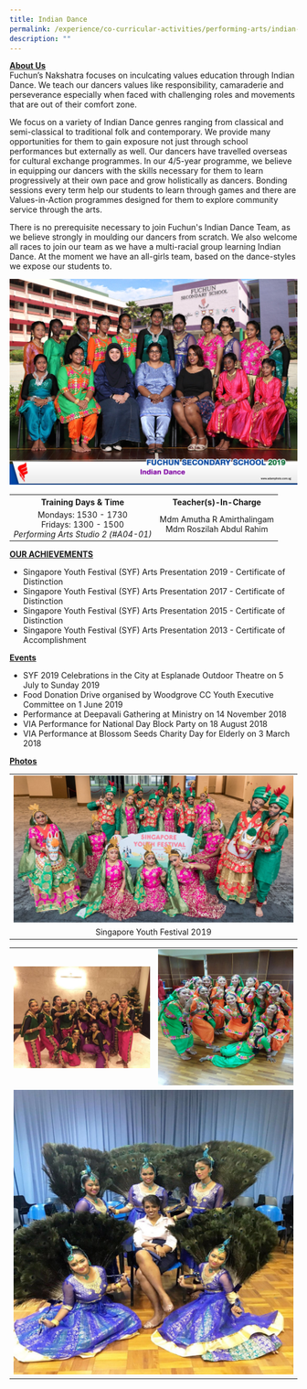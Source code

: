 ```yaml
---
title: Indian Dance
permalink: /experience/co-curricular-activities/performing-arts/indian-dance/
description: ""
---
```

<p><strong><u>About Us<br /></u></strong>Fuchun&rsquo;s Nakshatra focuses on inculcating values education through Indian Dance. We teach our dancers values like responsibility, camaraderie and perseverance especially when faced with challenging roles and movements that are out of their comfort zone.</p>
<p>We focus on a variety of Indian Dance genres ranging from classical and semi-classical to traditional folk and contemporary. We provide many opportunities for them to gain exposure not just through school performances but externally as well. Our dancers have travelled overseas for cultural exchange programmes. In our 4/5-year programme, we believe in equipping our dancers with the skills necessary for them to learn progressively at their own pace and grow holistically as dancers. Bonding sessions every term help our students to learn through games and there are Values-in-Action programmes designed for them to explore community service through the arts.&nbsp;</p>
<p>There is no prerequisite necessary to join Fuchun's Indian Dance Team, as we believe strongly in moulding our dancers from scratch. We also welcome all races to join our team as we have a multi-racial group learning Indian Dance. At the moment we have an all-girls team, based on the dance-styles we expose our students to.&nbsp;</p>
<img src="/images/id1.jpg">
<table>
<tbody>
<tr>
<th style="text-align: center;">Training Days &amp; Time</th>
<th style="text-align: center;">Teacher(s)-In-Charge</th>
</tr>
<tr>
<td style="text-align: center;">
<div>Mondays: 1530 - 1730</div>
<div>Fridays: 1300 - 1500</div>
<div><em>Performing Arts Studio 2 (#A04-01)</em></div>
</td>
<td style="text-align: center;">
<div>Mdm Amutha R Amirthalingam</div>
<div>Mdm Roszilah Abdul Rahim</div>
</td>
</tr>
</tbody>
</table>
<p><strong><u>OUR ACHIEVEMENTS</u></strong></p>
<ul>
<li>Singapore Youth Festival (SYF) Arts Presentation 2019 - Certificate of Distinction</li>
<li>Singapore Youth Festival (SYF) Arts Presentation 2017 - Certificate of Distinction</li>
<li>Singapore Youth Festival (SYF) Arts Presentation 2015 - Certificate of Distinction</li>
<li>Singapore Youth Festival (SYF) Arts Presentation 2013 - Certificate of Accomplishment</li>
</ul>
<p><strong><u>Events</u></strong></p>
<ul>
<li>SYF 2019 Celebrations in the City at Esplanade Outdoor Theatre on 5 July to Sunday 2019</li>
<li>Food Donation Drive organised by Woodgrove CC Youth Executive Committee on 1 June 2019</li>
<li>Performance at Deepavali Gathering at Ministry on 14 November 2018</li>
<li>VIA Performance for National Day Block Party on 18 August 2018</li>
<li>VIA Performance at Blossom Seeds Charity Day for Elderly on 3 March 2018</li>
</ul>
<p><strong><u>Photos</u></strong></p>
<table>
<tbody>
<tr>
<td><img src="/images/id2.jpg"></td>
</tr>
<tr>
<td style="text-align: center;">Singapore Youth Festival 2019</td>
</tr>
</tbody>
</table>
<table>
<tbody>
<tr>
<td><img src="/images/id3.jpg"></td>
<td><img src="/images/id4.jpg"></td>
</tr>
<tr>
<td colspan="2"><img src="/images/id5.jpg"></td>
</tr>
</tbody>
</table>
